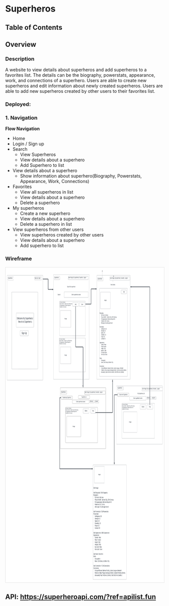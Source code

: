 # Superheros

## Table of Contents

## Overview

### Description
A website to view details about superheros and add superheros to a favorites list. The details can be the biography, powerstats, appearance, work, and connections of a superhero. Users are able to create new superheros and edit information 
about newly created superheros. Users are able to add new superheros created by other users to their favorites list. 

### Deployed: 

### 1. Navigation

**Flow Navigation**

* Home 
* Login / Sign up
* Search 
  * View Superheros
  * View details about a superhero
  * Add Superhero to list
* View details about a superhero
  * Show information about superhero(Biography, Powerstats, Appearance, Work, Connections)
* Favorites 
  * View all superheros in list
  * View details about a superhero
  * Delete a superhero
* My superheros
  * Create a new superhero
  * View details about a superhero
  * Delete a superhero in list
* View superheros from other users
  * View superheros created by other users
  * View details about a superhero
  * Add superhero to list
  
### Wireframe
<img style="border: 1px solid rgba(0, 0, 0, 0.1);" width="1000" height="1000" src="https://github.com/sagarprasad63574/Superheros/blob/master/static/images/My%20superhero%20list.png"/>

## API: https://superheroapi.com/?ref=apilist.fun
